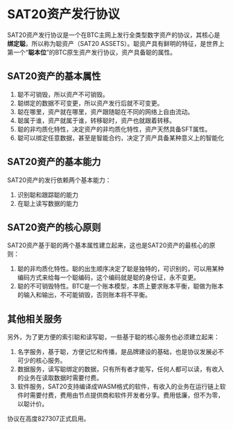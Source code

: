 SAT20资产发行协议
=========


SAT20资产发行协议是一个在BTC主网上发行全类型数字资产的协议，其核心是**绑定聪**，所以称为聪资产（SAT20 ASSETS）。聪资产具有鲜明的特征，是世界上第一个“**聪本位**”的BTC原生资产发行协议，资产具备聪的属性。

SAT20资产的基本属性
----
1. 聪不可销毁，所以资产不可销毁。
2. 聪绑定的数据不可变更，所以资产发行后就不可变更。
3. 聪在哪里，资产就在哪里，资产跟随聪在不同的网络上自由流动。
4. 聪属于谁，资产就属于谁，转移聪时，资产也就跟着转移。
5. 聪的非均质化特性，决定资产的非均质化特性，资产天然具备SFT属性。
6. 聪可以绑定任意数据，甚至是智能合约，决定了资产具备某种意义上的智能化


SAT20资产的基本能力
----
SAT20资产的发行依赖两个基本能力：
1. 识别聪和跟踪聪的能力
2. 在聪上读写数据的能力



SAT20资产的核心原则
----
SAT20资产基于聪的两个基本属性建立起来，这也是SAT20资产的最核心的原则：
1. 聪的非均质化特性。聪的出生顺序决定了聪是独特的，可识别的，可以用某种编码方式来给每一个聪编码，这个编码就是聪的身份证，永不变更。
2. 聪的不可销毁特性。BTC是一个账本模型，本质上要求账本平衡，聪做为账本的输入和输出，不可能销毁，否则账本将不平衡。


其他相关服务
----
另外，为了更方便的索引聪和读写聪，一些基于聪的核心服务也必须建立起来：
1. 名字服务，基于聪，方便记忆和传播，是品牌建设的基础，也是协议发展必不可少的核心服务。
2. 数据服务，读写聪绑定的数据，只有所有者才能写，任何人都可以读，有收入的业务在读取数据时需要付费。
3. 软件服务，SAT20支持编译成WASM格式的软件，有收入的业务在运行链上软件时需要付费，费用由节点提供商和软件开发者分享。费用低廉，但不为零，以聪计价。


协议在高度827307正式启用。

